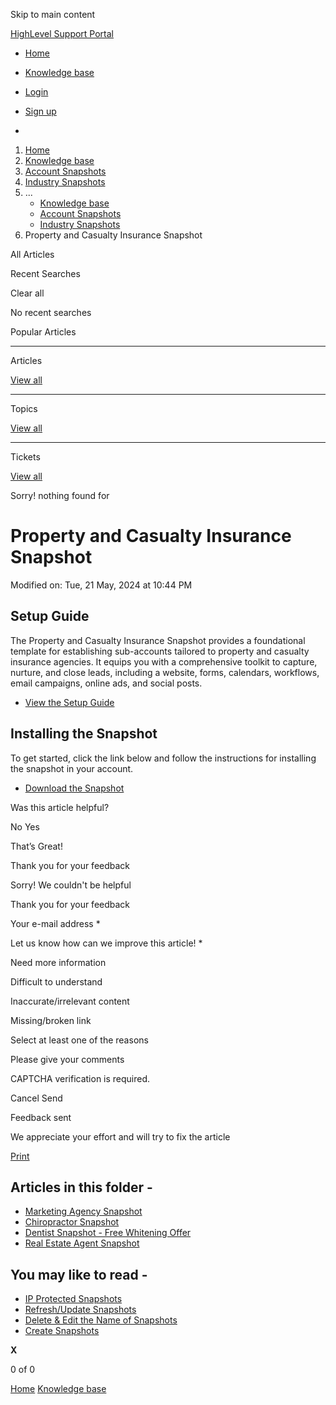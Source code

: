 Skip to main content

[ HighLevel Support Portal ](https://help.gohighlevel.com)

  * [ Home ](/support/home)
  * [ Knowledge base ](/support/solutions)

  * [Login](/support/login)
  * [Sign up](/support/signup)
  * 

  1. [Home](/support/home)
  2. [Knowledge base](/support/solutions)
  3. [Account Snapshots](/support/solutions/48000449593)
  4. [Industry Snapshots](/support/solutions/folders/48000670531)
  5. ... 
     * [Knowledge base](/support/solutions)
     * [Account Snapshots](/support/solutions/48000449593)
     * [Industry Snapshots](/support/solutions/folders/48000670531)
  6. Property and Casualty Insurance Snapshot

All  Articles 

Recent Searches

Clear all

No recent searches

Popular Articles

* * *

Articles

[View all](/support/search/solutions)

* * *

Topics

[View all](/support/search/topics)

* * *

Tickets

[View all](/support/search/tickets)

Sorry! nothing found for   

# Property and Casualty Insurance Snapshot

Modified on: Tue, 21 May, 2024 at 10:44 PM

## Setup Guide

The Property and Casualty Insurance Snapshot provides a foundational template for establishing sub-accounts tailored to property and casualty insurance agencies. It equips you with a comprehensive toolkit to capture, nurture, and close leads, including a website, forms, calendars, workflows, email campaigns, online ads, and social posts.

  * [View the Setup Guide](https://playbooks.gohighlevel.com/pc-insurance)

## Installing the Snapshot

To get started, click the link below and follow the instructions for installing the snapshot in your account.

  * [Download the Snapshot](https://affiliates.gohighlevel.com/?fp_ref=ghl-main&share=ZJXRqSmd76OyEeWGWvMn)

Was this article helpful?

No  Yes 

That’s Great!

Thank you for your feedback

Sorry! We couldn't be helpful

Thank you for your feedback

Your e-mail address *

Let us know how can we improve this article! *

Need more information 

Difficult to understand 

Inaccurate/irrelevant content 

Missing/broken link 

Select at least one of the reasons 

Please give your comments 

CAPTCHA verification is required. 

Cancel  Send 

Feedback sent

We appreciate your effort and will try to fix the article

[Print](javascript:print\(\))

## Articles in this folder -

  * [Marketing Agency Snapshot](/support/solutions/articles/48001079550-marketing-agency-snapshot)
  * [Chiropractor Snapshot](/support/solutions/articles/48001079554-chiropractor-snapshot)
  * [Dentist Snapshot - Free Whitening Offer](/support/solutions/articles/48001079556-dentist-snapshot-free-whitening-offer)
  * [Real Estate Agent Snapshot](/support/solutions/articles/48001079558-real-estate-agent-snapshot)

## You may like to read -

  * [IP Protected Snapshots](/support/solutions/articles/155000002852-ip-protected-snapshots)
  * [Refresh/Update Snapshots](/support/solutions/articles/48000982583-refresh-update-snapshots)
  * [Delete & Edit the Name of Snapshots](/support/solutions/articles/48000982593-delete-edit-the-name-of-snapshots)
  * [Create Snapshots](/support/solutions/articles/48000982512-create-snapshots)

**X**

0 of 0 []()

[Home](/support/home) [Knowledge base](/support/solutions)
